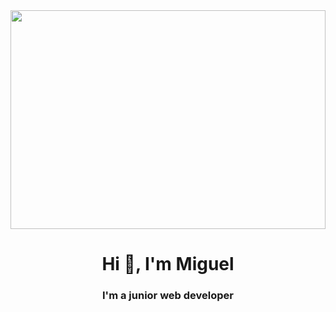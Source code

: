 

<img src="https://miro.medium.com/v2/resize:fit:720/format:webp/1*06ujBAXVeGHGifgqzuMn6Q.jpeg" width=100% height="350"/>


<h1 align="center">Hi 👋, I'm Miguel</h1>
<h3 align="center">I'm a junior web developer</h3>
<p align="left">
</p>


